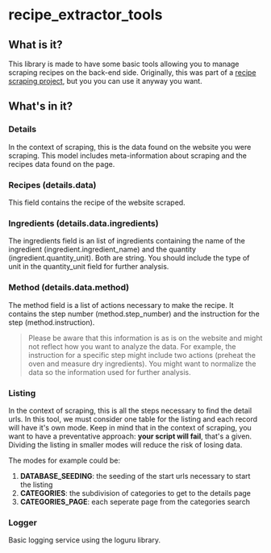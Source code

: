 # recipe_extractor_tools
## What is it?
This library is made to have some basic tools allowing you to manage scraping recipes on the back-end side. 
Originally, this was part of a [recipe scraping project](https://github.com/sebastienhamel/recipe_extractor), but you you can use it anyway you want. 

## What's in it?
### Details
In the context of scraping, this is the data found on the website you were scraping. This model includes meta-information about scraping and the recipes data found on the page.

### Recipes (details.data)
This field contains the recipe of the website scraped. 

### Ingredients (details.data.ingredients)
The ingredients field is an list of ingredients containing the name of the ingredient (ingredient.ingredient_name) and the quantity (ingredient.quantity_unit). Both are string. You should include the type of unit in the quantity_unit field for further analysis.

### Method (details.data.method)
The method field is a list of actions necessary to make the recipe. It contains the step number (method.step_number) and the instruction for the step (method.instruction). 
> Please be aware that this information is as is on the website and might not reflect how you want to analyze the data. For example, the instruction for a specific step might include two actions (preheat the oven and measure dry ingredients). You might want to normalize the data so the information used for further analysis.

### Listing
In the context of scraping, this is all the steps necessary to find the detail urls. In this tool, we must consider one table for the listing and each record will have it's own mode. Keep in mind that in the context of scraping, you want to have a preventative approach: **your script will fail**, that's a given. Dividing the listing in smaller modes will reduce the risk of losing data. 

The modes for example could be:
1. **DATABASE_SEEDING**: the seeding of the start urls necessary to start the listing
2. **CATEGORIES**: the subdivision of categories to get to the details page
3. **CATEGORIES_PAGE**: each seperate page from the categories search


### Logger
Basic logging service using the loguru library.
